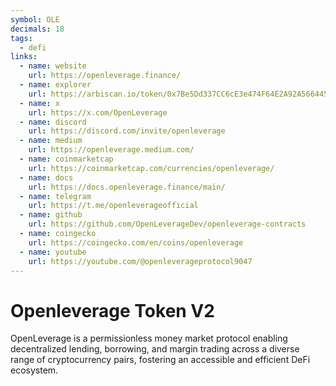 ```yaml
---
symbol: OLE
decimals: 18
tags:
  - defi
links:
  - name: website
    url: https://openleverage.finance/
  - name: explorer
    url: https://arbiscan.io/token/0x7Be5Dd337CC6cE3e474F64E2A92A566445290864
  - name: x
    url: https://x.com/OpenLeverage
  - name: discord
    url: https://discord.com/invite/openleverage
  - name: medium
    url: https://openleverage.medium.com/
  - name: coinmarketcap
    url: https://coinmarketcap.com/currencies/openleverage/
  - name: docs
    url: https://docs.openleverage.finance/main/
  - name: telegram
    url: https://t.me/openleverageofficial
  - name: github
    url: https://github.com/OpenLeverageDev/openleverage-contracts
  - name: coingecko
    url: https://coingecko.com/en/coins/openleverage
  - name: youtube
    url: https://youtube.com/@openleverageprotocol9047
---
```


# Openleverage Token V2

OpenLeverage is a permissionless money market protocol enabling decentralized lending, borrowing, and margin trading across a diverse range of cryptocurrency pairs, fostering an accessible and efficient DeFi ecosystem.
